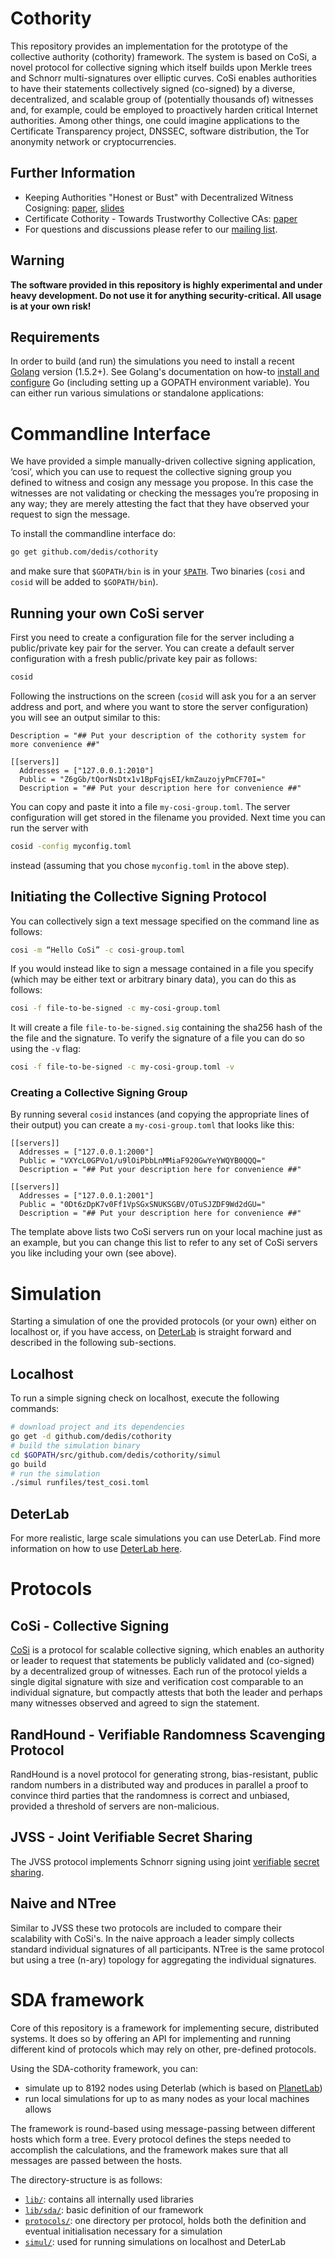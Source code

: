 # Cothority

This repository provides an implementation for the prototype of the 
collective authority (cothority) framework. 
The system is based on CoSi, a novel protocol for collective signing 
which itself builds upon Merkle trees and Schnorr multi-signatures over 
elliptic curves. 
CoSi enables authorities to have their statements collectively signed 
(co-signed) by a diverse, decentralized, and scalable group of 
(potentially thousands of) witnesses and, for example, could be employed 
to proactively harden critical Internet authorities. 
Among other things, one could imagine applications to the Certificate 
Transparency project, DNSSEC, software distribution, the Tor anonymity 
network or cryptocurrencies.

## Further Information

* Keeping Authorities "Honest or Bust" with Decentralized Witness 
Cosigning: [paper](http://arxiv.org/abs/1503.08768), 
[slides](http://dedis.cs.yale.edu/dissent/pres/151009-stanford-cothorities.pdf)
* Certificate Cothority - Towards Trustworthy Collective CAs: 
[paper](https://petsymposium.org/2015/papers/syta-cc-hotpets2015.pdf)
* For questions and discussions please refer to our 
[mailing list](https://groups.google.com/forum/#!forum/cothority).

## Warning
**The software provided in this repository is highly experimental and 
under heavy development. Do not use it for anything security-critical. 
All usage is at your own risk!**

## Requirements

In order to build (and run) the simulations you need to install a recent 
[Golang](https://golang.org/dl/) version (1.5.2+).
See Golang's documentation on how-to 
[install and configure](https://golang.org/doc/install) Go (including 
setting up a GOPATH environment variable). 
You can either run various simulations or standalone applications: 

# Commandline Interface

We have provided a simple manually-driven collective signing application, 
‘cosi’, which you can use to request the collective signing group you 
defined to witness and cosign any message you propose. In this case the 
witnesses are not validating or checking the messages you’re proposing 
in any way; they are merely attesting the fact that they have observed 
your request to sign the message.

To install the commandline interface do:
```bash
go get github.com/dedis/cothority 
```
and make sure that `$GOPATH/bin` is in your [`$PATH`](https://golang.org/doc/code.html#GOPATH).
Two binaries (`cosi` and `cosid` will be added to `$GOPATH/bin`).  

## Running your own CoSi server

First you need to create a configuration file for the server including a 
public/private key pair for the server. 
You can create a default server configuration with a fresh 
public/private key pair as follows:

```bash
cosid
```

Following the instructions on the screen (`cosid` will ask you for
a an server address and port, and where you want to store the server 
configuration) you will see an output similar to this:
```
Description = "## Put your description of the cothority system for more convenience ##"

[[servers]]
  Addresses = ["127.0.0.1:2010"]
  Public = "Z6gGb/tQorNsDtx1v1BpFqjsEI/kmZauzojyPmCF70I="
  Description = "## Put your description here for convenience ##"
```  

You can copy and paste it into a file `my-cosi-group.toml`. 
The server configuration will get stored in the filename you provided.
Next time you can run the server with 

```bash 
cosid -config myconfig.toml
```
instead (assuming that you chose `myconfig.toml` in the above step). 


## Initiating the Collective Signing Protocol

You can collectively sign a text message specified on the command line 
as follows:

```bash
cosi -m “Hello CoSi” -c cosi-group.toml
```

If you would instead like to sign a message contained in a file you 
specify (which may be either text or arbitrary binary data), you can do 
this as follows:

```bash
cosi -f file-to-be-signed -c my-cosi-group.toml
```

It will create a file `file-to-be-signed.sig` containing the sha256 hash
of the the file and the signature.
To verify the signature of a file you can do so using the `-v` flag:
  
```bash
cosi -f file-to-be-signed -c my-cosi-group.toml -v
```
    
### Creating a Collective Signing Group
By running several `cosid` instances (and copying the appropriate lines 
of their output) you can create a `my-cosi-group.toml` that looks like 
this:

```
[[servers]]
  Addresses = ["127.0.0.1:2000"]
  Public = "VXYcL0GPVo1/u9lOiPbbLnMMiaF920GwYeYWQYB0QQQ="
  Description = "## Put your description here for convenience ##"

[[servers]]
  Addresses = ["127.0.0.1:2001"]
  Public = "0Dt6zDpK7v0Ff1VpSGxSNUKSGBV/OTuSJZDF9Wd2dGU="
  Description = "## Put your description here for convenience ##"
```

The template above lists two CoSi servers run on your local machine
just as an example, but you can change this list to refer to any set of 
CoSi servers you like including your own (see above).

# Simulation
Starting a simulation of one the provided protocols (or your own) either 
on localhost or, if you have access, on [DeterLab](https://www.isi.deterlab.net) 
is straight forward and described in the following sub-sections.

## Localhost
To run a simple signing check on localhost, execute the following 
commands:

```bash
# download project and its dependencies
go get -d github.com/dedis/cothority 
# build the simulation binary
cd $GOPATH/src/github.com/dedis/cothority/simul
go build
# run the simulation
./simul runfiles/test_cosi.toml
```

## DeterLab

For more realistic, large scale simulations you can use DeterLab. 
Find more information on how to use [DeterLab here](Deterlab.md).

# Protocols

## CoSi - Collective Signing

[CoSi](http://dedis.cs.yale.edu/dissent/papers/witness-abs) is a 
protocol for scalable collective signing, which enables an authority or 
leader to request that statements be publicly validated and (co-signed) 
by a decentralized group of witnesses. 
Each run of the protocol yields a single digital signature with size and 
verification cost comparable to an individual signature, but compactly
attests that both the leader and perhaps many witnesses observed and 
agreed to sign the statement.

## RandHound - Verifiable Randomness Scavenging Protocol 

RandHound is a novel protocol for generating strong, bias-resistant, 
public random numbers in a distributed way and produces in parallel a 
proof to convince third parties that the randomness is correct and 
unbiased, provided a threshold of servers are non-malicious.

## JVSS - Joint Verifiable Secret Sharing

The JVSS protocol implements Schnorr signing using joint 
[verifiable](http://ieeexplore.ieee.org/xpls/abs_all.jsp?arnumber=4568297&tag=1) 
[secret sharing](http://link.springer.com/chapter/10.1007%2F3-540-68339-9_17).


## Naive and NTree

Similar to JVSS these two protocols are included to compare their 
scalability with CoSi's. 
In the naive approach a leader simply collects standard individual 
signatures of all participants. 
NTree is the same protocol but using a tree (n-ary) topology for 
aggregating the individual signatures.

# SDA framework

Core of this repository is a framework for implementing secure, 
distributed systems. 
It does so by offering an API for implementing and running different 
kind of protocols which may rely on other, pre-defined protocols.
 
Using the SDA-cothority framework, you can:

* simulate up to 8192 nodes using Deterlab (which is based on 
[PlanetLab](https://www.planet-lab.org/))
* run local simulations for up to as many nodes as your local machines
allows

The framework is round-based using message-passing between different 
hosts which form a tree. Every protocol defines the steps needed to 
accomplish the calculations, and the framework makes sure that all 
messages are passed between the hosts.
  
The directory-structure is as follows:

* [`lib/`](lib/): contains all internally used libraries
* [`lib/sda/`](lib/sda/): basic definition of our framework
* [`protocols/`](protocols/): one directory per protocol, holds both the 
definition and eventual initialisation necessary for a simulation
* [`simul/`](simul/): used for running simulations on localhost and 
DeterLab